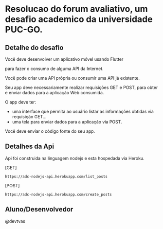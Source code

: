 <h1>Resolucao do forum avaliativo, um desafio academico da universidade PUC-GO.</h1>

<h2>Detalhe do desafio</h2>

Você deve desenvolver um aplicativo móvel usando Flutter 

para fazer o consumo de alguma API da Internet. 

Você pode criar uma API própria ou consumir uma API já existente.

Seu app deve necessariamente realizar requisições GET e POST, 
para obter e enviar dados para a aplicação Web consumida.

O app deve ter:
  * uma interface que permita ao usuário listar as informações obtidas via requisição GET...
  * uma tela para enviar dados para a aplicação via POST.

Você deve enviar o código fonte do seu app.

<h2>Detalhes da Api</h2>

Api foi construida na linguagem nodejs e esta hospedada via Heroku.

[GET] 
```
https://adc-nodejs-api.herokuapp.com/list_posts
```
   
[POST] 
```
https://adc-nodejs-api.herokuapp.com/create_posts
```

## Aluno/Desenvolvedor

@devtvas
